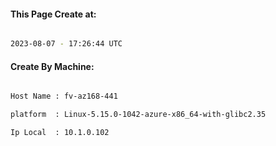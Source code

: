 
   
#### This Page Create at:

```bash

2023-08-07 - 17:26:44 UTC

```

#### Create By Machine:

```bash

Host Name : fv-az168-441

platform  : Linux-5.15.0-1042-azure-x86_64-with-glibc2.35

Ip Local  : 10.1.0.102

```

